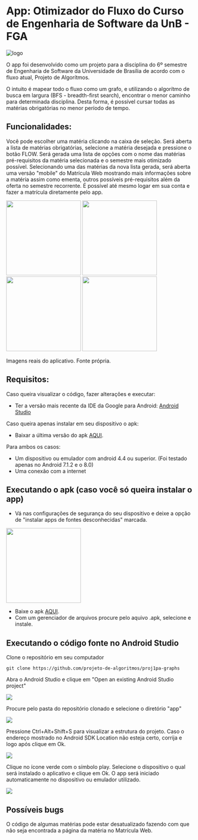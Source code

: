# App: Otimizador do Fluxo do Curso de Engenharia de Software da UnB - FGA
![logo](./imgs/logo.png)

O app foi desenvolvido como um projeto para a disciplina do 6º semestre de Engenharia de Software da Universidade de Brasília de acordo com o fluxo atual, Projeto de Algorítmos.

O intuito é mapear todo o fluxo como um grafo, e utilizando o algorítmo de busca em largura (BFS - breadth-first search), encontrar o menor caminho para determinada disciplina. Desta forma, é possível cursar todas as matérias obrigatórias no menor período de tempo. 

## Funcionalidades:

Você pode escolher uma matéria clicando na caixa de seleção. Será aberta a lista de matérias obrigatórias, selecione a matéria desejada e pressione o botão FLOW. Será gerada uma lista de opções com o nome das matérias pré-requisitos da matéria selecionada e o semestre mais otimizado possível. Selecionando uma das matérias da nova lista gerada, será aberta uma versão "mobile" do Matrícula Web mostrando mais informações sobre a matéria assim como ementa, outros possíveis pré-requisitos além da oferta no semestre recorrente. É possível até mesmo logar em sua conta e fazer a matrícula diretamente pelo app.
<p float="left">
<img src="./imgs/print1.jpg" width="200"/>
<img src="./imgs/print2.jpg" width="200"/>
<img src="./imgs/print3.jpg" width="200"/>
<img src="./imgs/print4.jpg" width="200"/>
</p>

Imagens reais do aplicativo. Fonte própria.

## Requisitos:
Caso queira visualizar o código, fazer alterações e executar:
- Ter a versão mais recente da IDE da Google para Android: [Android Studio](http://developer.android.com/studio)

Caso queira apenas instalar em seu dispositivo o apk:
- Baixar a última versão do apk [AQUI](https://raw.githubusercontent.com/projeto-de-algoritmos/proj1pa-graphs/master/APK/OtimizadorDeFluxoEngSoftware-v1.0.apk).

Para ambos os casos:
- Um dispositivo ou emulador com android 4.4 ou superior. (Foi testado apenas no Android 7.1.2 e o 8.0)
- Uma conexão com a internet

## Executando o apk (caso você só queira instalar o app)
- Vá nas configurações de segurança do seu dispositivo e deixe a opção de "instalar apps de fontes desconhecidas" marcada.
  
<img src="./imgs/print5.jpg" width="200"/>

- Baixe o apk [AQUI](https://raw.githubusercontent.com/projeto-de-algoritmos/proj1pa-graphs/master/APK/OtimizadorDeFluxoEngSoftware-v1.0.apk).
- Com um gerenciador de arquivos procure pelo aquivo .apk, selecione e instale.

## Executando o código fonte no Android Studio

Clone o repositório em seu computador

    git clone https://github.com/projeto-de-algoritmos/proj1pa-graphs

Abra o Android Studio e clique em "Open an existing Android Studio project"

<img src="./imgs/1.png"/>

Procure pelo pasta do repositório clonado e selecione o diretório "app"


<img src="./imgs/2.png"/>

Pressione Ctrl+Alt+Shift+S para visualizar a estrutura do projeto. Caso o endereço mostrado no Android SDK Location não esteja certo, corrija e logo após clique em Ok.


<img src="./imgs/3.png"/>


Clique no ícone verde com o símbolo play. Selecione o dispositivo o qual será instalado o aplicativo e clique em Ok. O app será iniciado automaticamente no dispositivo ou emulador utilizado.

<img src="./imgs/4.png"/>

## Possíveis bugs

O código de algumas matérias pode estar desatualizado fazendo com que não seja encontrada a página da matéria no Matrícula Web.